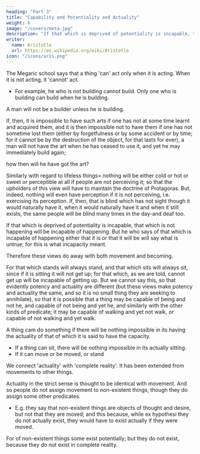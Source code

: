 ```yaml
---
heading: "Part 3"
title: "Capability and Potentiality and Actuality"
weight: 6
image: "/covers/meta.jpg"
description: "If that which is deprived of potentiality is incapable, that which is not happening will be incapable of happening"
writer:
  name: Aristotle 
  url: https://en.wikipedia.org/wiki/Aristotle
icon: "/icons/aris.png"
---
```




The Megaric school says that a thing 'can' act only when it is acting. When it is not acting, it 'cannot' act. 
- For example, he who is not building cannot build. Only one who is building can build when he is building. 

A man will not be a builder unless he is building. 

If, then, it is impossible to have such arts if one has not at some time learnt and acquired them, and it is then impossible not to have them if one has not sometime lost them (either by forgetfulness or by some accident or by time; for it cannot be by the destruction of the object, for that lasts for ever), a man will not have the art when he has ceased to use it, and yet he may immediately build again; 

how then will he have got the art? 

Similarly with regard to lifeless things= nothing will be either cold or hot or sweet or perceptible at all if people are not perceiving it; so that the upholders of this view will have to maintain the doctrine of Protagoras. But, indeed, nothing will even have perception if it is not perceiving, i.e. exercising its perception. If, then, that is blind which has not sight though it would naturally have it, when it would naturally have it and when it still exists, the same people will be blind many times in the day-and deaf too.

If that which is deprived of potentiality is incapable, that which is not happening will be incapable of happening. But he who says of that which is incapable of happening either that it is or that it will be will say what is untrue; for this is what incapacity meant. 

Therefore these views do away with both movement and becoming. 

For that which stands will always stand, and that which sits will always sit, since if it is sitting it will not get up; for that which, as we are told, cannot get up will be incapable of getting up. But we cannot say this, so that evidently potency and actuality are different (but these views make potency and actuality the same, and so it is no small thing they are seeking to annihilate), so that it is possible that a thing may be capable of being and not he, and capable of not being and yet he, and similarly with the other kinds of predicate; it may be capable of walking and yet not walk, or capable of not walking and yet walk.

A thing cam do something if there will be nothing impossible in its having the actuality of that of which it is said to have the capacity. 
- If a thing can sit, there will be nothing impossible in its actually sitting. 
- If it can move or be moved, or stand

We connect 'actuality' with 'complete reality'. It has been extended from movements to other things. 

Actuality in the strict sense is thought to be identical with movement. And so people do not assign movement to non-existent things, though they do assign some other predicates. 
- E.g. they say that non-existent things are objects of thought and desire, but not that they are moved; and this because, while ex hypothesi they do not actually exist, they would have to exist actually if they were moved. 

For of non-existent things some exist potentially; but they do not exist, because they do not exist in complete reality.

